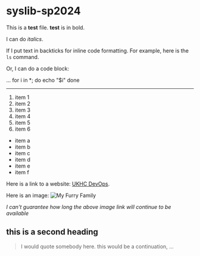 # syslib-sp2024

This is a **test** file. **test** is in bold.

I can do *italics*.

If I put text in backticks for inline code formatting. 
For example, here is the `ls` command.

Or, I can do a code block:

...
for i in *; do
  echo "$i"
done
***

1. item 1
2. item 2
3. item 3
4. item 4
5. item 5
6. item 6

- item a
- item b
- item c
- item d
- item e
- item f

Here is a link to a website: [UKHC DevOps](https://devops.ukhc.org/).

Here is an image: ![My Furry Family](https://lh3.googleusercontent.com/pw/ABLVV84EgOQGf7eACz5XEvjjJPobGbCs7f_BtkBwUrbK51Xq_sY_2Lt-e8VYdKVrKVxzUcWiY96VkKKocxEop9-Igy9uUr25FNsNGzCl6TYoSICmz3PnvR3OY0TMrkISzz4dnNjAyA69u4bwiUV-qCFEQRWW=w1671-h1291-s-no-gm)

*I can't guarantee how long the above image link will continue to be available*

## this is a second heading

> I would quote somebody here.
> this would be a continuation, ...